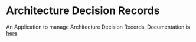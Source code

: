 # Architecture Decision Records

An Application to manage Architecture Decision Records. Documentation is [here](https://psmware-ltd.github.io/arch-decision-rec-app).
